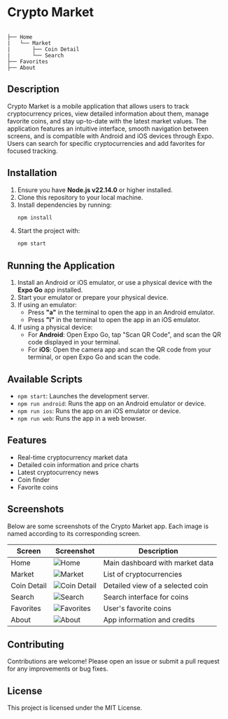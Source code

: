 # Crypto Market

```

├── Home
|   └── Market
|       ├── Coin Detail
|       └── Search
├── Favorites
├── About
```

## Description

Crypto Market is a mobile application that allows users to track cryptocurrency prices, view detailed information about them, manage favorite coins, and stay up-to-date with the latest market values. The application features an intuitive interface, smooth navigation between screens, and is compatible with Android and iOS devices through Expo. Users can search for specific cryptocurrencies and add favorites for focused tracking.

## Installation

1. Ensure you have **Node.js v22.14.0** or higher installed.
2. Clone this repository to your local machine.
3. Install dependencies by running:
    ```bash
    npm install
    ```
4. Start the project with:
    ```bash
    npm start
    ```

## Running the Application

1. Install an Android or iOS emulator, or use a physical device with the **Expo Go** app installed.
2. Start your emulator or prepare your physical device.
3. If using an emulator:
    - Press **"a"** in the terminal to open the app in an Android emulator.
    - Press **"i"** in the terminal to open the app in an iOS emulator.
4. If using a physical device:
    - For **Android**: Open Expo Go, tap "Scan QR Code", and scan the QR code displayed in your terminal.
    - For **iOS**: Open the camera app and scan the QR code from your terminal, or open Expo Go and scan the code.

## Available Scripts

- `npm start`: Launches the development server.
- `npm run android`: Runs the app on an Android emulator or device.
- `npm run ios`: Runs the app on an iOS emulator or device.
- `npm run web`: Runs the app in a web browser.

## Features

- Real-time cryptocurrency market data
- Detailed coin information and price charts
- Latest cryptocurrency news
- Coin finder
- Favorite coins

## Screenshots

Below are some screenshots of the Crypto Market app. Each image is named according to its corresponding screen.

| Screen             | Screenshot                                      | Description                       |
|--------------------|------------------------------------------------|-----------------------------------|
| Home               | ![Home](assets/Screenshots/home.png)           | Main dashboard with market data   |
| Market             | ![Market](assets/Screenshots/market.png)       | List of cryptocurrencies          |
| Coin Detail        | ![Coin Detail](assets/Screenshots/coin.png)    | Detailed view of a selected coin  |
| Search             | ![Search](assets/Screenshots/search.png)       | Search interface for coins        |
| Favorites          | ![Favorites](assets/Screenshots/favorites.png) | User's favorite coins             |
| About              | ![About](assets/Screenshots/about.png)         | App information and credits       |

## Contributing

Contributions are welcome! Please open an issue or submit a pull request for any improvements or bug fixes.

## License

This project is licensed under the MIT License.
